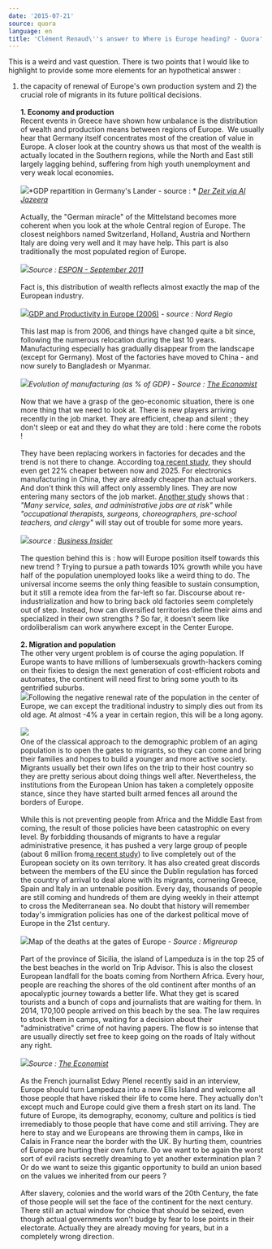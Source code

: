```yaml
---
date: '2015-07-21'
source: quora
language: en
title: 'Clément Renaud\''s answer to Where is Europe heading? - Quora'
---
```


This is a weird and vast question. There is two points that I would like
to highlight to provide some more elements for an hypothetical answer : 
1) the capacity of renewal of Europe\'s own production system and 2) the
crucial role of migrants in its future political decisions.\
\
**1. Economy and production**\
Recent events in Greece have shown how unbalance is the distribution of
wealth and production means between regions of Europe.  We usually hear
that Germany itself concentrates most of the creation of value in
Europe. A closer look at the country shows us that most of the wealth is
actually located in the Southern regions, while the North and East still
largely lagging behind, suffering from high youth unemployment and very
weak local economies.\
\
![](./img/main-qimg-4f0ea004cc1d02b7100cae91aac7390c-c.png)*GDP repartition in
Germany\'s Lander - source : * [*Der Zeit via Al
Jazeera*](http://america.aljazeera.com/opinions/2014/11/germany-berlin-wallfallunificationeconomics.html)\
\
Actually, the \"German miracle\" of the Mittelstand becomes more
coherent when you look at the whole Central region of Europe. The
closest neighbors named Switzerland, Holland, Austria and Northern Italy
are doing very well and it may have help. This part is also
traditionally the most populated region of Europe.  \
\
![](./img/main-qimg-07c3ffc0ba3166e21292d8df6c4ecb0e.png)*Source :* [*ESPON -
September
2011*](http://www.espon.eu/main/Menu_Publications/Menu_MapsOfTheMonth/map1103.html)
\
\
Fact is, this distribution of wealth reflects almost exactly the map of
the European industry.\
\
![](./img/main-qimg-3a3b9acaa5390f15e5109b4bbeb5b2d5.png)[GDP and Productivity
in Europe
(2006)](http://www.nordregio.se/en/Maps--Graphs/03-Economy-trade-and-industry/GDP-and-Productivity-in-Europe-2006/)
*- source : Nord Regio*\
\
This last map is from 2006, and things have changed quite a bit since,
following the numerous relocation during the last 10 years.
Manufacturing especially has gradually disappear from the landscape
(except for Germany). Most of the factories have moved to China - and
now surely to Bangladesh or Myanmar.\
\
![](./img/main-qimg-54cabbb989a56c4f00ff0e833d905bc5.png)*Evolution of
manufacturing (as % of GDP) - Source :* [*The
Economist*](http://www.economist.com/node/21552567)\
\
Now that we have a grasp of the geo-economic situation, there is one
more thing that we need to look at. There is new players arriving
recently in the job market. They are efficient, cheap and silent ; they
don\'t sleep or eat and they do what they are told : here come the
robots !\
\
They have been replacing workers in factories for decades and the trend
is not there to change. According to[a recent
study](http://www.reuters.com/article/2015/02/10/us-manufacturers-robots-idUSKBN0LE00720150210),
they should even get 22% cheaper between now and 2025. For electronics
manufacturing in China, they are already cheaper than actual workers.
And don\'t think this will affect only assembly lines. They are now
entering many sectors of the job market. [Another
study](http://www.businessinsider.com/jobs-replaced-by-robots-2015-5#ixzz3gT7ebNH4)
shows that : *\"Many service, sales, and administrative jobs are at
risk\"* while *\"occupational therapists, surgeons, choreographers,
pre-school teachers, and clergy\"* will stay out of trouble for some
more years. \
\
![](./img/main-qimg-f7e7661c3034d123f2983c6f96e20c26.png)*source :* [*Business
Insider*](http://www.businessinsider.com/jobs-replaced-by-robots-2015-5#ixzz3gT7ebNH4)\
\
The question behind this is : how will Europe position itself towards
this new trend ? Trying to pursue a path towards 10% growth while you
have half of the population unemployed looks like a weird thing to do.
The universal income seems the only thing feasible to sustain
consumption, but it still a remote idea from the far-left so far.
Discourse about re-industrialization and how to bring back old factories
seem completely out of step. Instead, how can diversified territories
define their aims and specialized in their own strengths ? So far, it
doesn\'t seem like ordoliberalism can work anywhere except in the Center
Europe. \
\
**2. Migration and population**\
The other very urgent problem is of course the aging population. If
Europe wants to have millions of lumbersexuals growth-hackers coming on
their fixies to design the next generation of cost-efficient robots and
automates, the continent will need first to bring some youth to its
gentrified suburbs.\
![](./img/main-qimg-b4c08c4c20214fc80aa8f10d473a7b67.png)Following the
negative renewal rate of the population in the center of Europe, we can
except the traditional industry to simply dies out from its old age. At
almost -4% a year in certain region, this will be a long agony.\
\
![](./img/main-qimg-d4a5e5d318916b6770a76ae3e27e4ec7.png)\
One of the classical approach to the demographic problem of an aging
population is to open the gates to migrants, so they can come and bring
their families and hopes to build a younger and more active society.
Migrants usually bet their own lifes on the trip to their host country
so they are pretty serious about doing things well after. Nevertheless,
the institutions from the European Union has taken a completely opposite
stance, since they have started built armed fences all around the
borders of Europe.\
\
While this is not preventing people from Africa and the Middle East from
coming, the result of those policies have been catastrophic on every
level. By forbidding thousands of migrants to have a regular
administrative presence, it has pushed a very large group of people
(about 6 million from[a recent
study](http://www.ohchr.org/Documents/HRBodies/CMW/Discussions/2013/DGDMigrationData_PICUM_2013.pdf))
to live completely out of the European society on its own territory. It
has also created great discords between the members of the EU since the
Dublin regulation has forced the country of arrival to deal alone with
its migrants, cornering Greece, Spain and Italy in an untenable
position. Every day, thousands of people are still coming and hundreds
of them are dying weekly in their attempt to cross the Mediterranean
sea. No doubt that history will remember today\'s immigration policies
has one of the darkest political move of Europe in the 21st century.\
 \
![](./img/main-qimg-ce05d6d5899b4a012899a2822917edb9-c.png)Map of the deaths
at the gates of Europe *- Source : Migreurop*\
\
Part of the province of Sicilia, the island of Lampeduza is in the top
25 of the best beaches in the world on Trip Advisor. This is also the
closest European landfall for the boats coming from Northern Africa.
Every hour, people are reaching the shores of the old continent after
months of an apocalyptic journey towards a better life. What they get is
scared tourists and a bunch of cops and journalists that are waiting for
them. In 2014, 170,100 people arrived on this beach by the sea. The law
requires to stock them in camps, waiting for a decision about their
\"administrative\" crime of not having papers. The flow is so intense
that are usually directly set free to keep going on the roads of Italy
without any right.\
\
![](./img/main-qimg-cea53cdf095d77345d590f9cfea704d1.png)*Source :* [*The
Economist*](http://www.economist.com/blogs/graphicdetail/2015/05/graphics)\
\
As the French journalist Edwy Plenel recently said in an interview,
Europe should turn Lampeduza into a new Ellis Island and welcome all
those people that have risked their life to come here. They actually
don\'t except much and Europe could give them a fresh start on its land.
The future of Europe, its demography, economy, culture and politics is
tied irremediably to those people that have come and still arriving.
They are here to stay and we Europeans are throwing them in camps, like
in Calais in France near the border with the UK. By hurting them,
countries of Europe are hurting their own future. Do we want to be again
the worst sort of evil racists secretly dreaming to yet another
extermination plan ? Or do we want to seize this gigantic opportunity to
build an union based on the values we inherited from our peers ?\
\
After slavery, colonies and the world wars of the 20th Century, the fate
of those people will set the face of the continent for the next century.
There still an actual window for choice that should be seized, even
though actual governments won\'t budge by fear to lose points in their
electorate. Actually they are already moving for years, but in a
completely wrong direction.
